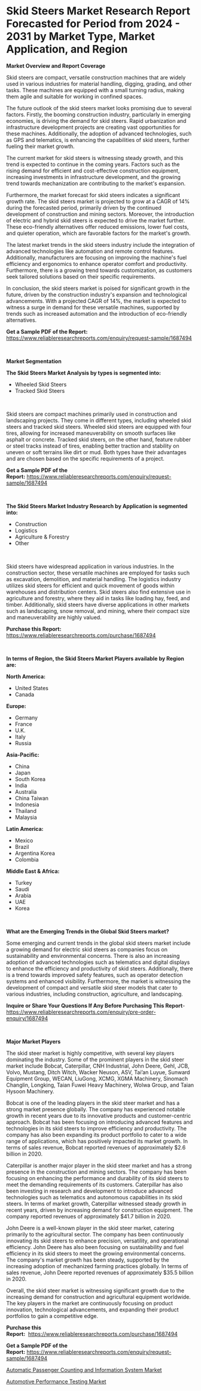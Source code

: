 <p><h1>Skid Steers Market Research Report Forecasted for Period from 2024 -  2031 by Market Type, Market Application, and Region</h1></p><p><strong>Market Overview and Report Coverage</strong></p>
<p><p>Skid steers are compact, versatile construction machines that are widely used in various industries for material handling, digging, grading, and other tasks. These machines are equipped with a small turning radius, making them agile and suitable for working in confined spaces.</p><p>The future outlook of the skid steers market looks promising due to several factors. Firstly, the booming construction industry, particularly in emerging economies, is driving the demand for skid steers. Rapid urbanization and infrastructure development projects are creating vast opportunities for these machines. Additionally, the adoption of advanced technologies, such as GPS and telematics, is enhancing the capabilities of skid steers, further fueling their market growth.</p><p>The current market for skid steers is witnessing steady growth, and this trend is expected to continue in the coming years. Factors such as the rising demand for efficient and cost-effective construction equipment, increasing investments in infrastructure development, and the growing trend towards mechanization are contributing to the market's expansion.</p><p>Furthermore, the market forecast for skid steers indicates a significant growth rate. The skid steers market is projected to grow at a CAGR of 14% during the forecasted period, primarily driven by the continued development of construction and mining sectors. Moreover, the introduction of electric and hybrid skid steers is expected to drive the market further. These eco-friendly alternatives offer reduced emissions, lower fuel costs, and quieter operation, which are favorable factors for the market's growth.</p><p>The latest market trends in the skid steers industry include the integration of advanced technologies like automation and remote control features. Additionally, manufacturers are focusing on improving the machine's fuel efficiency and ergonomics to enhance operator comfort and productivity. Furthermore, there is a growing trend towards customization, as customers seek tailored solutions based on their specific requirements.</p><p>In conclusion, the skid steers market is poised for significant growth in the future, driven by the construction industry's expansion and technological advancements. With a projected CAGR of 14%, the market is expected to witness a surge in demand for these versatile machines, supported by trends such as increased automation and the introduction of eco-friendly alternatives.</p></p>
<p><strong>Get a Sample PDF of the Report:</strong> <a href="https://www.reliableresearchreports.com/enquiry/request-sample/1687494">https://www.reliableresearchreports.com/enquiry/request-sample/1687494</a></p>
<p>&nbsp;</p>
<p><strong>Market Segmentation</strong></p>
<p><strong>The Skid Steers Market Analysis by types is segmented into:</strong></p>
<p><ul><li>Wheeled Skid Steers</li><li>Tracked Skid Steers</li></ul></p>
<p>&nbsp;</p>
<p><p>Skid steers are compact machines primarily used in construction and landscaping projects. They come in different types, including wheeled skid steers and tracked skid steers. Wheeled skid steers are equipped with four tires, allowing for increased maneuverability on smooth surfaces like asphalt or concrete. Tracked skid steers, on the other hand, feature rubber or steel tracks instead of tires, enabling better traction and stability on uneven or soft terrains like dirt or mud. Both types have their advantages and are chosen based on the specific requirements of a project.</p></p>
<p><strong>Get a Sample PDF of the Report:</strong>&nbsp;<a href="https://www.reliableresearchreports.com/enquiry/request-sample/1687494">https://www.reliableresearchreports.com/enquiry/request-sample/1687494</a></p>
<p>&nbsp;</p>
<p><strong>The Skid Steers Market Industry Research by Application is segmented into:</strong></p>
<p><ul><li>Construction</li><li>Logistics</li><li>Agriculture & Forestry</li><li>Other</li></ul></p>
<p>&nbsp;</p>
<p><p>Skid steers have widespread application in various industries. In the construction sector, these versatile machines are employed for tasks such as excavation, demolition, and material handling. The logistics industry utilizes skid steers for efficient and quick movement of goods within warehouses and distribution centers. Skid steers also find extensive use in agriculture and forestry, where they aid in tasks like loading hay, feed, and timber. Additionally, skid steers have diverse applications in other markets such as landscaping, snow removal, and mining, where their compact size and maneuverability are highly valued.</p></p>
<p><strong>Purchase this Report:</strong>&nbsp; <a href="https://www.reliableresearchreports.com/purchase/1687494">https://www.reliableresearchreports.com/purchase/1687494</a></p>
<p>&nbsp;</p>
<p><strong>In terms of Region, the Skid Steers Market Players available by Region are:</strong></p>
<p>
    <p> <strong> North America: </strong>
        <ul>
            <li>United States</li>
            <li>Canada</li>
        </ul>
        </p> 
    <p> <strong> Europe: </strong>
        <ul>
            <li>Germany</li>
            <li>France</li>
            <li>U.K.</li>
            <li>Italy</li>
            <li>Russia</li>
        </ul>
        </p> 
    <p> <strong> Asia-Pacific: </strong>
        <ul>
            <li>China</li>
            <li>Japan</li>
            <li>South Korea</li>
            <li>India</li>
            <li>Australia</li>
            <li>China Taiwan</li>
            <li>Indonesia</li>
            <li>Thailand</li>
            <li>Malaysia</li>
        </ul>
        </p> 
    <p> <strong> Latin America: </strong>
        <ul>
            <li>Mexico</li>
            <li>Brazil</li>
            <li>Argentina Korea</li>
            <li>Colombia</li>
        </ul>
        </p> 
    <p> <strong> Middle East & Africa: </strong>
        <ul>
            <li>Turkey</li>
            <li>Saudi</li>
            <li>Arabia</li>
            <li>UAE</li>
            <li>Korea</li>
        </ul>
    </p>
    </p>
<p>&nbsp;</p>
<p><strong>What are the Emerging Trends in the Global Skid Steers market?</strong></p>
<p><p>Some emerging and current trends in the global skid steers market include a growing demand for electric skid steers as companies focus on sustainability and environmental concerns. There is also an increasing adoption of advanced technologies such as telematics and digital displays to enhance the efficiency and productivity of skid steers. Additionally, there is a trend towards improved safety features, such as operator detection systems and enhanced visibility. Furthermore, the market is witnessing the development of compact and versatile skid steer models that cater to various industries, including construction, agriculture, and landscaping.</p></p>
<p><strong>Inquire or Share Your Questions If Any Before Purchasing This Report</strong>- <a href="https://www.reliableresearchreports.com/enquiry/pre-order-enquiry/1687494">https://www.reliableresearchreports.com/enquiry/pre-order-enquiry/1687494</a></p>
<p>&nbsp;</p>
<p><strong>Major Market Players</strong></p>
<p><p>The skid steer market is highly competitive, with several key players dominating the industry. Some of the prominent players in the skid steer market include Bobcat, Caterpillar, CNH Industrial, John Deere, Gehl, JCB, Volvo, Mustang, Ditch Witch, Wacker Neuson, ASV, Tai’an Luyue, Sunward Equipment Group, WECAN, LiuGong, XCMG, XGMA Machinery, Sinomach Changlin, Longking, Taian Fuwei Heavy Machinery, Wolwa Group, and Taian Hysoon Machinery.</p><p>Bobcat is one of the leading players in the skid steer market and has a strong market presence globally. The company has experienced notable growth in recent years due to its innovative products and customer-centric approach. Bobcat has been focusing on introducing advanced features and technologies in its skid steers to improve efficiency and productivity. The company has also been expanding its product portfolio to cater to a wide range of applications, which has positively impacted its market growth. In terms of sales revenue, Bobcat reported revenues of approximately $2.6 billion in 2020.</p><p>Caterpillar is another major player in the skid steer market and has a strong presence in the construction and mining sectors. The company has been focusing on enhancing the performance and durability of its skid steers to meet the demanding requirements of its customers. Caterpillar has also been investing in research and development to introduce advanced technologies such as telematics and autonomous capabilities in its skid steers. In terms of market growth, Caterpillar witnessed steady growth in recent years, driven by increasing demand for construction equipment. The company reported revenues of approximately $41.7 billion in 2020.</p><p>John Deere is a well-known player in the skid steer market, catering primarily to the agricultural sector. The company has been continuously innovating its skid steers to enhance precision, versatility, and operational efficiency. John Deere has also been focusing on sustainability and fuel efficiency in its skid steers to meet the growing environmental concerns. The company's market growth has been steady, supported by the increasing adoption of mechanized farming practices globally. In terms of sales revenue, John Deere reported revenues of approximately $35.5 billion in 2020.</p><p>Overall, the skid steer market is witnessing significant growth due to the increasing demand for construction and agricultural equipment worldwide. The key players in the market are continuously focusing on product innovation, technological advancements, and expanding their product portfolios to gain a competitive edge.</p></p>
<p><strong>Purchase this Report:</strong>&nbsp;&nbsp;<a href="https://www.reliableresearchreports.com/purchase/1687494">https://www.reliableresearchreports.com/purchase/1687494</a></p>
<p></p>
<p><strong>Get a Sample PDF of the Report:</strong>&nbsp;<a href="https://www.reliableresearchreports.com/enquiry/request-sample/1687494">https://www.reliableresearchreports.com/enquiry/request-sample/1687494</a></p>
<p><p><a href="https://medium.com/p/dabba5d1d47f/edit">Automatic Passenger Counting and Information System Market</a></p><p><a href="https://medium.com/@cynthiajohnson755/automotive-performance-testing-market-insights-into-market-cagr-market-trends-and-growth-9c38e7a83703">Automotive Performance Testing Market</a></p></p>